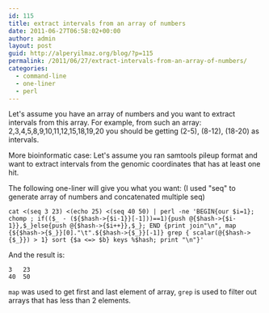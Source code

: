 ```yaml
---
id: 115
title: extract intervals from an array of numbers
date: 2011-06-27T06:58:02+00:00
author: admin
layout: post
guid: http://alperyilmaz.org/blog/?p=115
permalink: /2011/06/27/extract-intervals-from-an-array-of-numbers/
categories:
  - command-line
  - one-liner
  - perl
---
```

Let's assume you have an array of numbers and you want to extract intervals from this array. For example, from such an array: 2,3,4,5,8,9,10,11,12,15,18,19,20 you should be getting (2-5), (8-12), (18-20) as intervals.

More bioinformatic case: Let's assume you ran samtools pileup format and want to extract intervals from the genomic coordinates that has at least one hit.

The following one-liner will give you what you want: (I used "seq" to generate array of numbers and concatenated multiple seq)

```
cat <(seq 3 23) <(echo 25) <(seq 40 50) | perl -ne 'BEGIN{our $i=1}; chomp ; if(($_ - (${$hash->{$i-1}}[-1]))==1){push @{$hash->{$i-1}},$_}else{push @{$hash->{$i++}},$_}; END {print join"\n", map {${$hash->{$_}}[0]."\t".${$hash->{$_}}[-1]} grep { scalar(@{$hash->{$_}}) > 1} sort {$a <=> $b} keys %$hash; print "\n"}'
```

And the result is:

```
3	23
40	50
```

`map` was used to get first and last element of array, `grep` is used to filter out arrays that has less than 2 elements.